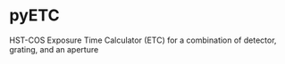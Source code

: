 # pyETC
HST-COS Exposure Time Calculator (ETC) for a combination of detector, grating, and an aperture
